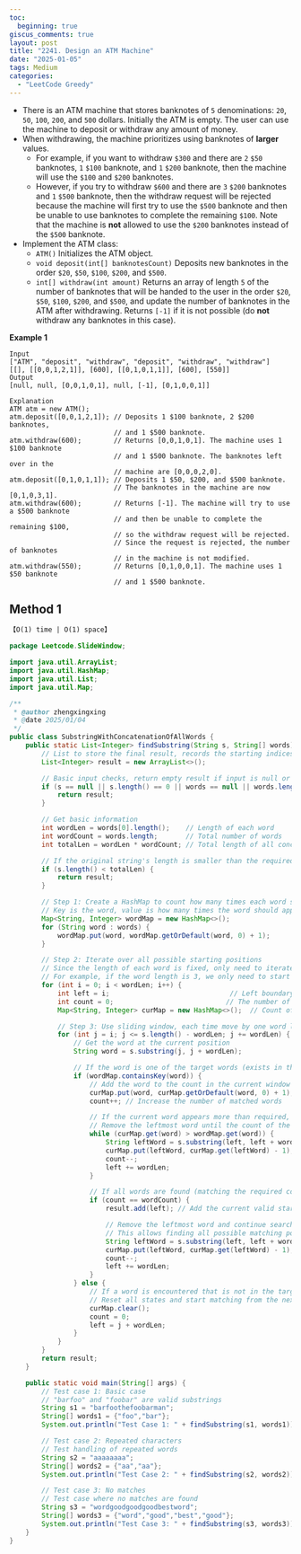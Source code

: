 ```yaml
---
toc:
  beginning: true
giscus_comments: true
layout: post
title: "2241. Design an ATM Machine"
date: "2025-01-05"
tags: Medium
categories:
  - "LeetCode Greedy"
---
```



- There is an ATM machine that stores banknotes of `5` denominations: `20`, `50`, `100`, `200`, and `500` dollars. Initially the ATM is empty. The user can use the machine to deposit or withdraw any amount of money.
- When withdrawing, the machine prioritizes using banknotes of **larger** values.
  - For example, if you want to withdraw `$300` and there are `2` `$50` banknotes, `1` `$100` banknote, and `1` `$200` banknote, then the machine will use the `$100` and `$200` banknotes.
  - However, if you try to withdraw `$600` and there are `3` `$200` banknotes and `1` `$500` banknote, then the withdraw request will be rejected because the machine will first try to use the `$500` banknote and then be unable to use banknotes to complete the remaining `$100`. Note that the machine is **not** allowed to use the `$200` banknotes instead of the `$500` banknote.
- Implement the ATM class:
  - `ATM()` Initializes the ATM object.
  - `void deposit(int[] banknotesCount)` Deposits new banknotes in the order `$20`, `$50`, `$100`, `$200`, and `$500`.
  - `int[] withdraw(int amount)` Returns an array of length `5` of the number of banknotes that will be handed to the user in the order `$20`, `$50`, `$100`, `$200`, and `$500`, and update the number of banknotes in the ATM after withdrawing. Returns `[-1]` if it is not possible (do **not** withdraw any banknotes in this case).

**Example 1**

```
Input
["ATM", "deposit", "withdraw", "deposit", "withdraw", "withdraw"]
[[], [[0,0,1,2,1]], [600], [[0,1,0,1,1]], [600], [550]]
Output
[null, null, [0,0,1,0,1], null, [-1], [0,1,0,0,1]]

Explanation
ATM atm = new ATM();
atm.deposit([0,0,1,2,1]); // Deposits 1 $100 banknote, 2 $200 banknotes,
                          // and 1 $500 banknote.
atm.withdraw(600);        // Returns [0,0,1,0,1]. The machine uses 1 $100 banknote
                          // and 1 $500 banknote. The banknotes left over in the
                          // machine are [0,0,0,2,0].
atm.deposit([0,1,0,1,1]); // Deposits 1 $50, $200, and $500 banknote.
                          // The banknotes in the machine are now [0,1,0,3,1].
atm.withdraw(600);        // Returns [-1]. The machine will try to use a $500 banknote
                          // and then be unable to complete the remaining $100,
                          // so the withdraw request will be rejected.
                          // Since the request is rejected, the number of banknotes
                          // in the machine is not modified.
atm.withdraw(550);        // Returns [0,1,0,0,1]. The machine uses 1 $50 banknote
                          // and 1 $500 banknote.
```

## Method 1

```tex
【O(1) time | O(1) space】
```

```java
package Leetcode.SlideWindow;

import java.util.ArrayList;
import java.util.HashMap;
import java.util.List;
import java.util.Map;

/**
 * @author zhengxingxing
 * @date 2025/01/04
 */
public class SubstringWithConcatenationOfAllWords {
    public static List<Integer> findSubstring(String s, String[] words) {
        // List to store the final result, records the starting indices of substrings that meet the condition
        List<Integer> result = new ArrayList<>();

        // Basic input checks, return empty result if input is null or empty
        if (s == null || s.length() == 0 || words == null || words.length == 0) {
            return result;
        }

        // Get basic information
        int wordLen = words[0].length();    // Length of each word
        int wordCount = words.length;       // Total number of words
        int totalLen = wordLen * wordCount; // Total length of all concatenated words

        // If the original string's length is smaller than the required total length, it can't match, return empty result
        if (s.length() < totalLen) {
            return result;
        }

        // Step 1: Create a HashMap to count how many times each word should appear in the words array
        // Key is the word, value is how many times the word should appear
        Map<String, Integer> wordMap = new HashMap<>();
        for (String word : words) {
            wordMap.put(word, wordMap.getOrDefault(word, 0) + 1);
        }

        // Step 2: Iterate over all possible starting positions
        // Since the length of each word is fixed, only need to iterate over wordLen offsets
        // For example, if the word length is 3, we only need to start from indices 0, 1, 2 to cover all possibilities
        for (int i = 0; i < wordLen; i++) {
            int left = i;                              // Left boundary of the sliding window
            int count = 0;                            // The number of matched words in the current window
            Map<String, Integer> curMap = new HashMap<>();  // Count of words in the current window

            // Step 3: Use sliding window, each time move by one word length
            for (int j = i; j <= s.length() - wordLen; j += wordLen) {
                // Get the word at the current position
                String word = s.substring(j, j + wordLen);

                // If the word is one of the target words (exists in the words array)
                if (wordMap.containsKey(word)) {
                    // Add the word to the count in the current window
                    curMap.put(word, curMap.getOrDefault(word, 0) + 1);
                    count++; // Increase the number of matched words

                    // If the current word appears more than required, shrink the left boundary of the window
                    // Remove the leftmost word until the count of the current word is within the required limit
                    while (curMap.get(word) > wordMap.get(word)) {
                        String leftWord = s.substring(left, left + wordLen);
                        curMap.put(leftWord, curMap.get(leftWord) - 1);
                        count--;
                        left += wordLen;
                    }

                    // If all words are found (matching the required count)
                    if (count == wordCount) {
                        result.add(left); // Add the current valid starting index to the result

                        // Remove the leftmost word and continue searching for the next match
                        // This allows finding all possible matching positions
                        String leftWord = s.substring(left, left + wordLen);
                        curMap.put(leftWord, curMap.get(leftWord) - 1);
                        count--;
                        left += wordLen;
                    }
                } else {
                    // If a word is encountered that is not in the target word list
                    // Reset all states and start matching from the next position
                    curMap.clear();
                    count = 0;
                    left = j + wordLen;
                }
            }
        }
        return result;
    }

    public static void main(String[] args) {
        // Test case 1: Basic case
        // "barfoo" and "foobar" are valid substrings
        String s1 = "barfoothefoobarman";
        String[] words1 = {"foo","bar"};
        System.out.println("Test Case 1: " + findSubstring(s1, words1)); // Expected output: [0, 9]

        // Test case 2: Repeated characters
        // Test handling of repeated words
        String s2 = "aaaaaaaa";
        String[] words2 = {"aa","aa"};
        System.out.println("Test Case 2: " + findSubstring(s2, words2));

        // Test case 3: No matches
        // Test case where no matches are found
        String s3 = "wordgoodgoodgoodbestword";
        String[] words3 = {"word","good","best","good"};
        System.out.println("Test Case 3: " + findSubstring(s3, words3)); // Expected output: []
    }
}

```





